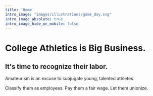 ```yaml
---
title: 'Home'
intro_image: "images/illustrations/game_day.svg"
intro_image_absolute: true
intro_image_hide_on_mobile: false
---
```


# College Athletics is Big Business.

## It's time to recognize their labor.

Amateurism is an excuse to subjugate young, talented athletes.

Classify them as employees. Pay them a fair wage. Let them unionize.